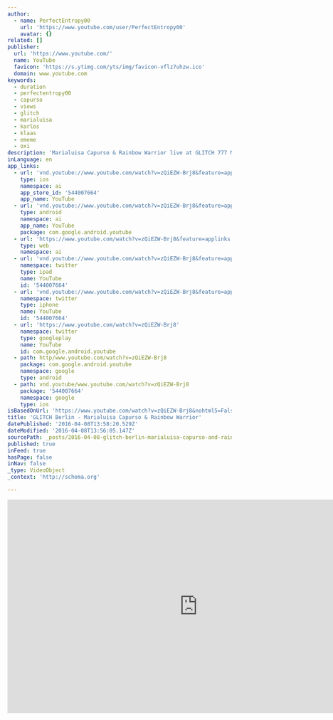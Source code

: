 ```yaml
---
author:
  - name: PerfectEntropy00
    url: 'https://www.youtube.com/user/PerfectEntropy00'
    avatar: {}
related: []
publisher:
  url: 'https://www.youtube.com/'
  name: YouTube
  favicon: 'https://s.ytimg.com/yts/img/favicon-vflz7uhzw.ico'
  domain: www.youtube.com
keywords:
  - duration
  - perfectentropy00
  - capurso
  - views
  - glitch
  - marialuisa
  - karlos
  - klaas
  - ememe
  - oxi
description: 'Marialuisa Capurso & Rainbow Warrior live at GLITCH 777 March 2015 - Normal Bar Berlin Filmed & Edited by Jon-Carlos For future GLITCH events and news: http://perfectentropy.tumblr.com/glitch'
inLanguage: en
app_links:
  - url: 'vnd.youtube://www.youtube.com/watch?v=zQiEZW-Brj8&feature=applinks'
    type: ios
    namespace: ai
    app_store_id: '544007664'
    app_name: YouTube
  - url: 'vnd.youtube://www.youtube.com/watch?v=zQiEZW-Brj8&feature=applinks'
    type: android
    namespace: ai
    app_name: YouTube
    package: com.google.android.youtube
  - url: 'https://www.youtube.com/watch?v=zQiEZW-Brj8&feature=applinks'
    type: web
    namespace: ai
  - url: 'vnd.youtube://www.youtube.com/watch?v=zQiEZW-Brj8&feature=applinks'
    namespace: twitter
    type: ipad
    name: YouTube
    id: '544007664'
  - url: 'vnd.youtube://www.youtube.com/watch?v=zQiEZW-Brj8&feature=applinks'
    namespace: twitter
    type: iphone
    name: YouTube
    id: '544007664'
  - url: 'https://www.youtube.com/watch?v=zQiEZW-Brj8'
    namespace: twitter
    type: googleplay
    name: YouTube
    id: com.google.android.youtube
  - path: http/www.youtube.com/watch?v=zQiEZW-Brj8
    package: com.google.android.youtube
    namespace: google
    type: android
  - path: vnd.youtube/www.youtube.com/watch?v=zQiEZW-Brj8
    package: '544007664'
    namespace: google
    type: ios
isBasedOnUrl: 'https://www.youtube.com/watch?v=zQiEZW-Brj8&nohtml5=False'
title: 'GLITCH Berlin - Marialuisa Capurso & Rainbow Warrior'
datePublished: '2016-04-08T13:58:20.529Z'
dateModified: '2016-04-08T13:56:05.147Z'
sourcePath: _posts/2016-04-08-glitch-berlin-marialuisa-capurso-and-rainbow-warrior.md
published: true
inFeed: true
hasPage: false
inNav: false
_type: VideoObject
_context: 'http://schema.org'

---
```

<iframe src="https://cdn.embedly.com/widgets/media.html?src=https%3A%2F%2Fwww.youtube.com%2Fembed%2FzQiEZW-Brj8%3Ffeature%3Doembed&amp;url=https%3A%2F%2Fwww.youtube.com%2Fwatch%3Fv%3DzQiEZW-Brj8%26nohtml5%3DFalse&amp;image=https%3A%2F%2Fi.ytimg.com%2Fvi%2FzQiEZW-Brj8%2Fhqdefault.jpg&amp;key=b7d04c9b404c499eba89ee7072e1c4f7&amp;type=text%2Fhtml&amp;schema=youtube" width="854" height="480" scrolling="no" frameborder="0" allowfullscreen="allowfullscreen" style=""></iframe>